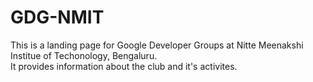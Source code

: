 # GDG-NMIT

This is a landing page for Google Developer Groups at Nitte Meenakshi Institue of Techonology, Bengaluru.
<br/>
It provides information about the club and it's activites.